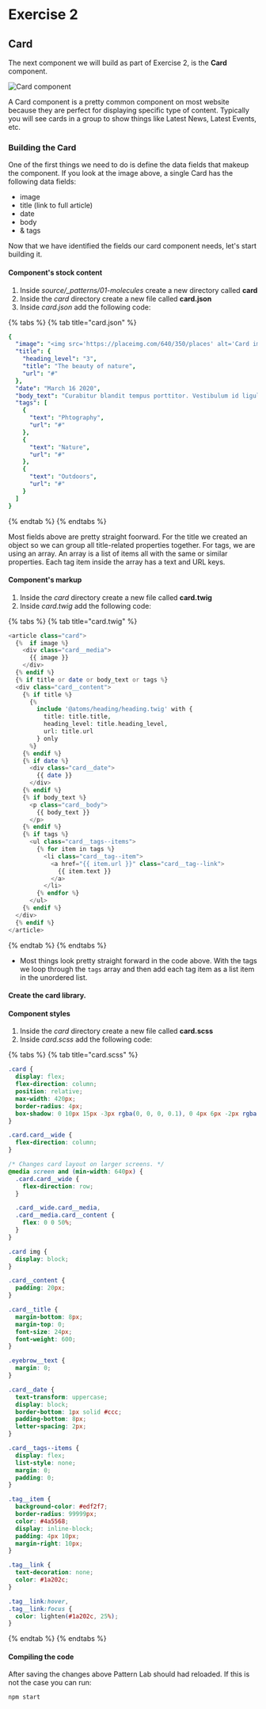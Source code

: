 # Exercise 2

## Card

The next component we will build as part of Exercise 2, is the **Card** component.

![Card component](../../.gitbook/assets/card.png)

A Card component is a pretty common component on most website because they are perfect for displaying specific type of content.  Typically you will see cards in a group to show things like Latest News, Latest Events, etc.

### Building the Card

One of the first things we need to do is define the data fields that makeup the component.  If you look at the image above, a single Card has the following data fields:

* image
* title \(link to full article\)
* date
* body
* & tags

Now that we have identified the fields our card component needs, let's start building it.

#### Component's stock content

1. Inside _source/\_patterns/01-molecules_ create a new directory called **card**
2. Inside the _card_ directory create a new file called **card.json**
3. Inside _card.json_ add the following code:

{% tabs %}
{% tab title="card.json" %}
```yaml
{
  "image": "<img src='https://placeimg.com/640/350/places' alt='Card image' />",
  "title": {
    "heading_level": "3",
    "title": "The beauty of nature",
    "url": "#"
  },
  "date": "March 16 2020",
  "body_text": "Curabitur blandit tempus porttitor. Vestibulum id ligula porta felis euismod semper. Vivamus sagittis lacus vel augue laoreet rutrum faucibus dolor auctor. Aenean lacinia bibendum nulla sed consectetur.",
  "tags": [
    {
      "text": "Phtography",
      "url": "#"
    },
    {
      "text": "Nature",
      "url": "#"
    },
    {
      "text": "Outdoors",
      "url": "#"
    }
  ]
}
```
{% endtab %}
{% endtabs %}

Most fields above are pretty straight foorward.  For the title we created an object so we can group all title-related properties together.  For tags, we are using an array.  An array is a list of items all with the same  or similar properties.  Each tag item inside the array has a text and URL keys.

#### Component's markup

1. Inside the _card_ directory create a new file called **card.twig**
2. Inside _card.twig_ add the following code:

{% tabs %}
{% tab title="card.twig" %}
```php
<article class="card">
  {%  if image %}
    <div class="card__media">
      {{ image }}
    </div>
  {% endif %}
  {% if title or date or body_text or tags %}
  <div class="card__content">
    {% if title %}
      {%
        include '@atoms/heading/heading.twig' with {
          title: title.title,
          heading_level: title.heading_level,
          url: title.url
        } only
      %}
    {% endif %}
    {% if date %}
      <div class="card__date">
        {{ date }}
      </div>
    {% endif %}
    {% if body_text %}
      <p class="card__body">
        {{ body_text }}
      </p>
    {% endif %}
    {% if tags %}
      <ul class="card__tags--items">
        {% for item in tags %}
          <li class="card__tag--item">
            <a href="{{ item.url }}" class="card__tag--link">
              {{ item.text }}
            </a>
          </li>
        {% endfor %}
      </ul>
    {% endif %}
  </div>
  {% endif %}
</article>
```
{% endtab %}
{% endtabs %}

* Most things look pretty straight forward in the code above.  With the tags we loop through the `tags` array and then add each  tag item as a list item in the unordered list.

#### Create the card library.

#### Component styles

1. Inside the _card_ directory create a new file called **card.scss**
2. Inside _card.scss_ add the following code:

{% tabs %}
{% tab title="card.scss" %}
```css
.card {
  display: flex;
  flex-direction: column;
  position: relative;
  max-width: 420px;
  border-radius: 4px;
  box-shadow: 0 10px 15px -3px rgba(0, 0, 0, 0.1), 0 4px 6px -2px rgba(0, 0, 0, 0.05);
}

.card.card__wide {
  flex-direction: column;
}

/* Changes card layout on larger screens. */
@media screen and (min-width: 640px) {
  .card.card__wide {
    flex-direction: row;
  }

  .card__wide.card__media,
  .card__media.card__content {
    flex: 0 0 50%;
  }
}

.card img {
  display: block;
}

.card__content {
  padding: 20px;
}

.card__title {
  margin-bottom: 8px;
  margin-top: 0;
  font-size: 24px;
  font-weight: 600;
}

.eyebrow__text {
  margin: 0;
}

.card__date {
  text-transform: uppercase;
  display: block;
  border-bottom: 1px solid #ccc;
  padding-bottom: 8px;
  letter-spacing: 2px;
}

.card__tags--items {
  display: flex;
  list-style: none;
  margin: 0;
  padding: 0;
}

.tag__item {
  background-color: #edf2f7;
  border-radius: 99999px;
  color: #4a5568;
  display: inline-block;
  padding: 4px 10px;
  margin-right: 10px;
}

.tag__link {
  text-decoration: none;
  color: #1a202c;
}

.tag__link:hover,
.tag__link:focus {
  color: lighten(#1a202c, 25%);
}

```
{% endtab %}
{% endtabs %}

#### Compiling the code

After saving the changes above Pattern Lab should had reloaded.  If this is not the case you can run:

```text
npm start
```

